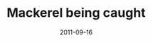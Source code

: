 ---
title: Mackerel being caught
caption: Mackerel falling down a channel into the vessel's well
location: North Sea
slug: /1109002
date: 2011-09-16
featuredImage: ./images/long-lining-004.jpg
tags: ["Fishing", "Mackerel", "Fishing Boat", "North Sea", "UK"]
category: gallery
subject: In Action
---